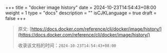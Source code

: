 +++
title = "docker image history"
date = 2024-10-23T14:54:43+08:00
weight = 1
type = "docs"
description = ""
isCJKLanguage = true
draft = false
+++

> 原文: [https://docs.docker.com/reference/cli/docker/image/history/](https://docs.docker.com/reference/cli/docker/image/history/)
>
> 收录该文档的时间：`2024-10-23T14:54:43+08:00`
